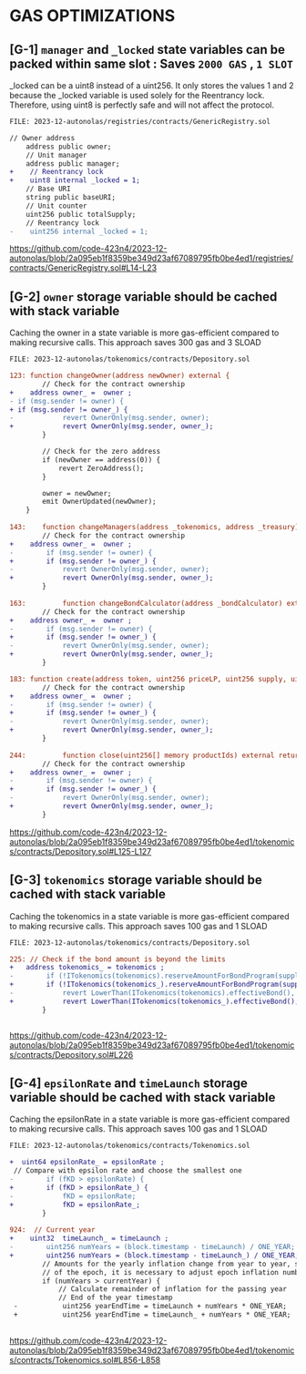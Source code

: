 # GAS OPTIMIZATIONS

##

## [G-1] ``manager`` and ``_locked`` state variables can be packed within same slot : Saves ``2000 GAS`` , ``1 SLOT``

_locked can be a uint8 instead of a uint256. It only stores the values 1 and 2 because the _locked variable is used solely for the Reentrancy lock. Therefore, using uint8 is perfectly safe and will not affect the protocol.

```diff
FILE: 2023-12-autonolas/registries/contracts/GenericRegistry.sol

// Owner address
    address public owner;
    // Unit manager
    address public manager;
+    // Reentrancy lock
+    uint8 internal _locked = 1;
    // Base URI
    string public baseURI;
    // Unit counter
    uint256 public totalSupply;
    // Reentrancy lock
-    uint256 internal _locked = 1;

```
https://github.com/code-423n4/2023-12-autonolas/blob/2a095eb1f8359be349d23af67089795fb0be4ed1/registries/contracts/GenericRegistry.sol#L14-L23

##

## [G-2] ``owner`` storage variable should be cached with stack variable 

Caching the owner in a state variable is more gas-efficient compared to making recursive calls. This approach saves 300 gas and 3 SLOAD

```diff
FILE: 2023-12-autonolas/tokenomics/contracts/Depository.sol

123: function changeOwner(address newOwner) external {
        // Check for the contract ownership
+    address owner_ =  owner ; 
- if (msg.sender != owner) {
+ if (msg.sender != owner_) {
-            revert OwnerOnly(msg.sender, owner);
+            revert OwnerOnly(msg.sender, owner_);
        }

        // Check for the zero address
        if (newOwner == address(0)) {
            revert ZeroAddress();
        }

        owner = newOwner;
        emit OwnerUpdated(newOwner);
    }
    
143:    function changeManagers(address _tokenomics, address _treasury) external {
        // Check for the contract ownership
+    address owner_ =  owner ;         
-        if (msg.sender != owner) {
+        if (msg.sender != owner_) {
-            revert OwnerOnly(msg.sender, owner);
+            revert OwnerOnly(msg.sender, owner_);
        }
        
163:         function changeBondCalculator(address _bondCalculator) external {
        // Check for the contract ownership
+    address owner_ =  owner ;         
-        if (msg.sender != owner) {
+        if (msg.sender != owner_) {
-            revert OwnerOnly(msg.sender, owner);
+            revert OwnerOnly(msg.sender, owner_);
        }

183: function create(address token, uint256 priceLP, uint256 supply, uint256 vesting) external returns (uint256 productId) {
        // Check for the contract ownership
+    address owner_ =  owner ;         
-        if (msg.sender != owner) {
+        if (msg.sender != owner_) {
-            revert OwnerOnly(msg.sender, owner);
+            revert OwnerOnly(msg.sender, owner_);
        }
        
244:         function close(uint256[] memory productIds) external returns (uint256[] memory closedProductIds) {
        // Check for the contract ownership
+    address owner_ =  owner ;         
-        if (msg.sender != owner) {
+        if (msg.sender != owner_) {
-            revert OwnerOnly(msg.sender, owner);
+            revert OwnerOnly(msg.sender, owner_);
        }
```
https://github.com/code-423n4/2023-12-autonolas/blob/2a095eb1f8359be349d23af67089795fb0be4ed1/tokenomics/contracts/Depository.sol#L125-L127

##

## [G-3] ``tokenomics`` storage variable should be cached with stack variable 

Caching the tokenomics in a state variable is more gas-efficient compared to making recursive calls. This approach saves 100 gas and 1 SLOAD

```diff
FILE: 2023-12-autonolas/tokenomics/contracts/Depository.sol

225: // Check if the bond amount is beyond the limits
+   address tokenomics_ = tokenomics ;
-        if (!ITokenomics(tokenomics).reserveAmountForBondProgram(supply)) {
+        if (!ITokenomics(tokenomics_).reserveAmountForBondProgram(supply)) {
-            revert LowerThan(ITokenomics(tokenomics).effectiveBond(), supply);
+            revert LowerThan(ITokenomics(tokenomics_).effectiveBond(), supply);
        }



```
https://github.com/code-423n4/2023-12-autonolas/blob/2a095eb1f8359be349d23af67089795fb0be4ed1/tokenomics/contracts/Depository.sol#L226

##

## [G-4] ``epsilonRate`` and ``timeLaunch`` storage variable should be cached with stack variable 

Caching the epsilonRate in a state variable is more gas-efficient compared to making recursive calls. This approach saves 100 gas and 1 SLOAD

```diff
FILE: 2023-12-autonolas/tokenomics/contracts/Tokenomics.sol

+  uint64 epsilonRate_ = epsilonRate ; 
 // Compare with epsilon rate and choose the smallest one
-        if (fKD > epsilonRate) {
+        if (fKD > epsilonRate_) {
-            fKD = epsilonRate;
+            fKD = epsilonRate_;
        }
       
924:  // Current year
+    uint32  timeLaunch_ = timeLaunch ;
-        uint256 numYears = (block.timestamp - timeLaunch) / ONE_YEAR;
+        uint256 numYears = (block.timestamp - timeLaunch_) / ONE_YEAR;
        // Amounts for the yearly inflation change from year to year, so if the year changes in the middle
        // of the epoch, it is necessary to adjust epoch inflation numbers to account for the year change
        if (numYears > currentYear) {
            // Calculate remainder of inflation for the passing year
            // End of the year timestamp
 -           uint256 yearEndTime = timeLaunch + numYears * ONE_YEAR;
 +           uint256 yearEndTime = timeLaunch_ + numYears * ONE_YEAR;
        
```
https://github.com/code-423n4/2023-12-autonolas/blob/2a095eb1f8359be349d23af67089795fb0be4ed1/tokenomics/contracts/Tokenomics.sol#L856-L858





